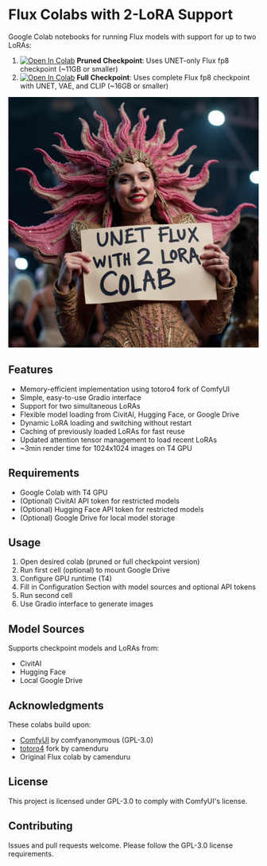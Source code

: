 # Flux Colabs with 2-LoRA Support

Google Colab notebooks for running Flux models with support for up to two LoRAs:

1. [![Open In Colab](https://colab.research.google.com/assets/colab-badge.svg)](https://github.com/coolt00nz/flux-colabs-with-2-loras/blob/main/flux_pruned_checkpoint_2_lora.ipynb) **Pruned Checkpoint**: Uses UNET-only Flux fp8 checkpoint (~11GB or smaller)
2. [![Open In Colab](https://colab.research.google.com/assets/colab-badge.svg)](https://github.com/coolt00nz/flux-colabs-with-2-loras/blob/main/flux_full_checkpoint_2_lora.ipynb) **Full Checkpoint**: Uses complete Flux fp8 checkpoint with UNET, VAE, and CLIP (~16GB or smaller)

![Flux Demo Image](unet_flux.png)

## Features

- Memory-efficient implementation using totoro4 fork of ComfyUI
- Simple, easy-to-use Gradio interface
- Support for two simultaneous LoRAs
- Flexible model loading from CivitAI, Hugging Face, or Google Drive
- Dynamic LoRA loading and switching without restart
- Caching of previously loaded LoRAs for fast reuse
- Updated attention tensor management to load recent LoRAs
- ~3min render time for 1024x1024 images on T4 GPU

## Requirements

- Google Colab with T4 GPU
- (Optional) CivitAI API token for restricted models
- (Optional) Hugging Face API token for restricted models
- (Optional) Google Drive for local model storage

## Usage

1. Open desired colab (pruned or full checkpoint version)
2. Run first cell (optional) to mount Google Drive
3. Configure GPU runtime (T4)
4. Fill in Configuration Section with model sources and optional API tokens
5. Run second cell
6. Use Gradio interface to generate images

## Model Sources

Supports checkpoint models and LoRAs from:
- CivitAI
- Hugging Face
- Local Google Drive

## Acknowledgments

These colabs build upon:
- [ComfyUI](https://github.com/comfyanonymous/ComfyUI) by comfyanonymous (GPL-3.0)
- [totoro4](https://github.com/camenduru/ComfyUI) fork by camenduru
- Original Flux colab by camenduru

## License

This project is licensed under GPL-3.0 to comply with ComfyUI's license.

## Contributing

Issues and pull requests welcome. Please follow the GPL-3.0 license requirements.
